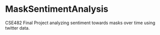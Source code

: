 # MaskSentimentAnalysis
CSE482 Final Project analyzing sentiment towards masks over time using twitter data. 

